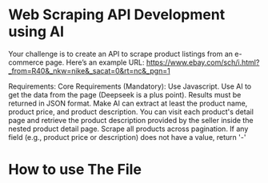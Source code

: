 # Web Scraping API Development using AI
Your challenge is to create an API to scrape product listings from an e-commerce page.
Here’s an example URL:
https://www.ebay.com/sch/i.html?_from=R40&_nkw=nike&_sacat=0&rt=nc&_pgn=1

Requirements:
Core Requirements (Mandatory):
Use Javascript.
Use AI to get the data from the page (Deepseek is a plus point).
Results must be returned in JSON format.
Make AI can extract at least the product name, product price, and product description.
You can visit each product's detail page and retrieve the product description provided by the seller inside the nested product detail page.
Scrape all products across pagination.
If any field (e.g., product price or description) does not have a value, return '-'


# How to use The File
